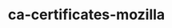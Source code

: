 ---
title: "ca-certificates-mozilla"
layout: cache
categories: [package, v0.20.1]
meta: {"versions": ["2023-01-10"], "compilers": ["gcc@=11.1.0", "gcc@=11.3.0", "gcc@=12.1.0", "gcc@=7.3.1", "gcc@=7.5.0", "oneapi@=2023.0.0"], "oss": ["amzn2", "ubuntu18.04", "ubuntu20.04", "ubuntu22.04"], "platforms": ["linux"], "targets": ["aarch64", "neoverse_n1", "ppc64le", "x86_64", "x86_64_v3"], "stacks": ["aws-ahug", "aws-ahug-aarch64", "aws-isc", "aws-isc-aarch64", "build_systems", "data-vis-sdk", "e4s", "e4s-oneapi", "e4s-power", "gpu-tests", "ml-linux-x86_64-cpu", "ml-linux-x86_64-cuda", "ml-linux-x86_64-rocm", "radiuss", "radiuss-aws", "radiuss-aws-aarch64", "root", "tutorial"], "num_specs": 9, "num_specs_by_stack": {"radiuss-aws-aarch64": 2, "aws-ahug-aarch64": 2, "root": 9, "aws-isc-aarch64": 2, "aws-ahug": 1, "aws-isc": 1, "radiuss-aws": 1, "radiuss": 1, "build_systems": 1, "e4s-power": 1, "e4s-oneapi": 1, "data-vis-sdk": 1, "gpu-tests": 1, "e4s": 1, "ml-linux-x86_64-cpu": 1, "ml-linux-x86_64-rocm": 1, "tutorial": 2, "ml-linux-x86_64-cuda": 1}}
spec_details: [{"hash": "wumxqgxxbhysrqfz2ugznx7giva5c44p", "compiler": "gcc@=7.3.1", "versions": ["2023-01-10"], "os": "amzn2", "platform": "linux", "target": "aarch64", "variants": ["build_system=generic"], "stacks": ["radiuss-aws-aarch64", "aws-ahug-aarch64", "root", "aws-isc-aarch64"], "size": "-", "tarball": "https://binaries.spack.io/v0.20.1/build_cache/linux-amzn2-aarch64/gcc-7.3.1/ca-certificates-mozilla-2023-01-10/linux-amzn2-aarch64-gcc-7.3.1-ca-certificates-mozilla-2023-01-10-wumxqgxxbhysrqfz2ugznx7giva5c44p.spack"}, {"hash": "kogbultpetawkq5e6exexboithoqrstl", "compiler": "gcc@=7.3.1", "versions": ["2023-01-10"], "os": "amzn2", "platform": "linux", "target": "neoverse_n1", "variants": ["build_system=generic"], "stacks": ["radiuss-aws-aarch64", "aws-ahug-aarch64", "root", "aws-isc-aarch64"], "size": "-", "tarball": "https://binaries.spack.io/v0.20.1/build_cache/linux-amzn2-neoverse_n1/gcc-7.3.1/ca-certificates-mozilla-2023-01-10/linux-amzn2-neoverse_n1-gcc-7.3.1-ca-certificates-mozilla-2023-01-10-kogbultpetawkq5e6exexboithoqrstl.spack"}, {"hash": "eev3xl5sa76sqxxfgibfv7ab75yeicfx", "compiler": "gcc@=7.3.1", "versions": ["2023-01-10"], "os": "amzn2", "platform": "linux", "target": "x86_64_v3", "variants": ["build_system=generic"], "stacks": ["aws-ahug", "aws-isc", "root", "radiuss-aws"], "size": "-", "tarball": "https://binaries.spack.io/v0.20.1/build_cache/linux-amzn2-x86_64_v3/gcc-7.3.1/ca-certificates-mozilla-2023-01-10/linux-amzn2-x86_64_v3-gcc-7.3.1-ca-certificates-mozilla-2023-01-10-eev3xl5sa76sqxxfgibfv7ab75yeicfx.spack"}, {"hash": "gtwdks2dlxzg6ujnq6yp4idr5i27btez", "compiler": "gcc@=7.5.0", "versions": ["2023-01-10"], "os": "ubuntu18.04", "platform": "linux", "target": "x86_64_v3", "variants": ["build_system=generic"], "stacks": ["radiuss", "build_systems", "root"], "size": "-", "tarball": "https://binaries.spack.io/v0.20.1/build_cache/linux-ubuntu18.04-x86_64_v3/gcc-7.5.0/ca-certificates-mozilla-2023-01-10/linux-ubuntu18.04-x86_64_v3-gcc-7.5.0-ca-certificates-mozilla-2023-01-10-gtwdks2dlxzg6ujnq6yp4idr5i27btez.spack"}, {"hash": "rmkclsfbjjnetw3o6ucxro4imkealb37", "compiler": "gcc@=11.1.0", "versions": ["2023-01-10"], "os": "ubuntu20.04", "platform": "linux", "target": "ppc64le", "variants": ["build_system=generic"], "stacks": ["e4s-power", "root"], "size": "-", "tarball": "https://binaries.spack.io/v0.20.1/build_cache/linux-ubuntu20.04-ppc64le/gcc-11.1.0/ca-certificates-mozilla-2023-01-10/linux-ubuntu20.04-ppc64le-gcc-11.1.0-ca-certificates-mozilla-2023-01-10-rmkclsfbjjnetw3o6ucxro4imkealb37.spack"}, {"hash": "vxdjtt5ttkixkxstgsbyydhj4g24xrw6", "compiler": "oneapi@=2023.0.0", "versions": ["2023-01-10"], "os": "ubuntu20.04", "platform": "linux", "target": "x86_64", "variants": ["build_system=generic"], "stacks": ["root", "e4s-oneapi"], "size": "-", "tarball": "https://binaries.spack.io/v0.20.1/build_cache/linux-ubuntu20.04-x86_64/oneapi-2023.0.0/ca-certificates-mozilla-2023-01-10/linux-ubuntu20.04-x86_64-oneapi-2023.0.0-ca-certificates-mozilla-2023-01-10-vxdjtt5ttkixkxstgsbyydhj4g24xrw6.spack"}, {"hash": "p5vrlmaet7ckmhdhu57vuyduz63vqrow", "compiler": "gcc@=11.1.0", "versions": ["2023-01-10"], "os": "ubuntu20.04", "platform": "linux", "target": "x86_64_v3", "variants": ["build_system=generic"], "stacks": ["data-vis-sdk", "gpu-tests", "root", "e4s"], "size": "-", "tarball": "https://binaries.spack.io/v0.20.1/build_cache/linux-ubuntu20.04-x86_64_v3/gcc-11.1.0/ca-certificates-mozilla-2023-01-10/linux-ubuntu20.04-x86_64_v3-gcc-11.1.0-ca-certificates-mozilla-2023-01-10-p5vrlmaet7ckmhdhu57vuyduz63vqrow.spack"}, {"hash": "5pxkrf4bc5g6uuwm4apyvbm3mhmokm44", "compiler": "gcc@=11.3.0", "versions": ["2023-01-10"], "os": "ubuntu22.04", "platform": "linux", "target": "x86_64_v3", "variants": ["build_system=generic"], "stacks": ["root", "ml-linux-x86_64-cpu", "ml-linux-x86_64-rocm", "tutorial", "ml-linux-x86_64-cuda"], "size": "-", "tarball": "https://binaries.spack.io/v0.20.1/build_cache/linux-ubuntu22.04-x86_64_v3/gcc-11.3.0/ca-certificates-mozilla-2023-01-10/linux-ubuntu22.04-x86_64_v3-gcc-11.3.0-ca-certificates-mozilla-2023-01-10-5pxkrf4bc5g6uuwm4apyvbm3mhmokm44.spack"}, {"hash": "7u553medgk3gz5gz4z36on4nxfgta3cb", "compiler": "gcc@=12.1.0", "versions": ["2023-01-10"], "os": "ubuntu22.04", "platform": "linux", "target": "x86_64_v3", "variants": ["build_system=generic"], "stacks": ["tutorial", "root"], "size": "-", "tarball": "https://binaries.spack.io/v0.20.1/build_cache/linux-ubuntu22.04-x86_64_v3/gcc-12.1.0/ca-certificates-mozilla-2023-01-10/linux-ubuntu22.04-x86_64_v3-gcc-12.1.0-ca-certificates-mozilla-2023-01-10-7u553medgk3gz5gz4z36on4nxfgta3cb.spack"}]
---